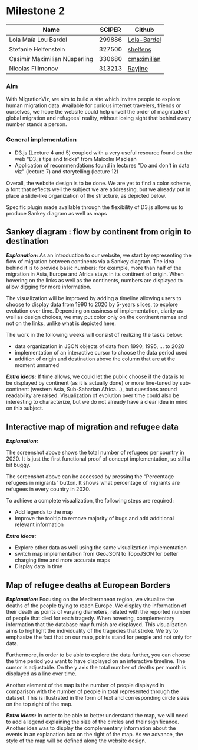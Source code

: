 # Milestone 2

| Name | SCIPER | Github |
| ---- | ------ | ------ |
| Lola Maïa Lou Bardel | 299886 | [Lola-Bardel](https://github.com/Lola-Bardel) |
| Stefanie Helfenstein | 327500 | [shelfens](https://github.com/shelfens) |
| Casimir Maximilian Nüsperling | 330680 | [cmaximilian](https://github.com/cmaximilian) |
| Nicolas Filimonov | 313213 | [Rayjine](https://github.com/Rayjine) |

### Aim
With MigrationViz, we aim to build a site which invites people to explore human migration data. Available for curious internet travelers, friends or ourselves, we hope the website could help unveil the order of magnitude of global migration and refugees' reality, without losing sight that behind every number stands a person. 

### General implementation
<ul>
<li>D3.js (Lecture 4 and 5)  coupled with a very useful resource found on the web "D3.js tips and tricks" from Malcolm Maclean</li>
<li> Application of recommendations found in lectures "Do and don't in data viz" (lecture 7) and storytelling (lecture 12)</li>
</ul>

Overall, the website design is to be done. We are yet to find a color scheme, a font that reflects well the subject we are addressing, but we already put in place a slide-like organization of the structure, as depicted below.

Specific plugin made available through the flexibility of D3.js allows us to produce Sankey diagram as well as maps


## Sankey diagram : flow by continent from origin to destination
**_Explanation:_** As an introduction to our website, we start by representing the flow of migration between continents via a Sankey diagram. The idea behind it is to provide basic numbers: for example, more than half of the migration in Asia, Europe and Africa stays in its continent of origin. When hovering on the links as well as the continents, numbers are displayed to allow digging for more information. 

The visualization will be improved by adding a timeline allowing users to choose to display data from 1990 to 2020 by 5-years slices, to explore evolution over time. Depending on easiness of implementation, clarity as well as design choices, we may put color only on the continent names and not on the links, unlike what is depicted here. 

The work in the following weeks will consist of realizing the tasks below:
<ul>
  <li> data organization in JSON objects of data from 1990, 1995, ... to 2020 </li>
  <li> implementation of an interactive cursor to choose the data period used </li>
  <li> addition of origin and destination above the column that are at the moment unnamed </li>
</ul>

**_Extra ideas:_** If time allows, we could let the public choose if the data is to be displayed by continent (as it is actually done) or more fine-tuned by sub-continent (western Asia, Sub-Saharian Africa…), but questions around readability are raised. Visualization of evolution over time could also be interesting to characterize, but we do not already have a clear idea in mind on this subject.

## Interactive map of migration and refugee data 
**_Explanation:_** 

The screenshot above shows the total number of refugees per country in 2020. It is just the first functional proof of concept  implementation, so still a bit buggy. 

The screenshot above can be accessed by pressing the “Percentage refugees in migrants” button. It shows what percentage of migrants are refugees in every country in 2020.

To achieve a complete visualization, the following steps are required:
<ul>
  <li> Add legends to the map</li>
  <li> Improve the tooltip to remove majority of bugs and add additional relevant information</li>
</ul>

**_Extra ideas:_** 
<ul>
  <li> Explore other data as well using the same visualization implementation</li>
  <li> switch map implementation from GeoJSON to TopoJSON for better charging time and more accurate maps  </li>
  <li> Display data in time</li>
</ul>

## Map of refugee deaths at European Borders
**_Explanation:_** Focusing on the Mediterranean region, we visualize the deaths of the people trying to reach Europe. We display the information of their death as points of varying diameters, related with the reported number of people that died for each tragedy. When hovering, complementary information that the database may furnish are displayed. This visualization aims to highlight the individuality of the tragedies that stroke. We try to emphasize the fact that on our map, points stand for people and not only for data. 

Furthermore, in order to be able to explore the data further, you can choose the time period you want to have displayed on an interactive timeline. The cursor is adjustable. On the y axis the total number of deaths per month is displayed as a line over time. 

Another element of the map is the number of people displayed in comparison with the number of people in total represented through the dataset. This is illustrated in the form of text and corresponding circle sizes on the top right of the map. 

**_Extra ideas:_** In order to be able to better understand the map, we will need to add a legend explaining the size of the circles and their significance. Another idea was to display the complementary information about the events in an explanation box on the right of the map. As we advance, the style of the map will be defined along the website design.


